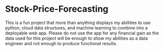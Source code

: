 # Stock-Price-Forecasting
This is a fun project that more than anything displays my abilities to use python, cloud data structures, and machine learning to combine into a deployable web app. Please do not use the app for any financial gain as the data used for this project will be enough to show my abilities as a data engineer and not enough to produce functional results.
